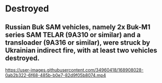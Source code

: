 # Destroyed

## Russian Buk SAM vehicles, namely 2x Buk-M1 series SAM TELAR (9A310 or similar) and a transloader (9A316 or similar), were struck by Ukrainian indirect fire, with at least two vehicles destroyed.

https://user-images.githubusercontent.com/34960418/168908028-0ab2b322-6f68-485b-b0e7-82d9f05b8074.mp4




